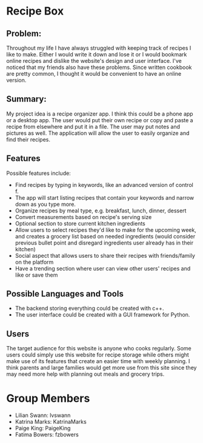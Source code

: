 # Recipe Box

## Problem:
Throughout my life I have always struggled with keeping track of recipes I like to make. Either I would write it down and lose it or I would bookmark online recipes and dislike the website's design and user interface. I've noticed that my friends also have these problems. Since written cookbook are pretty common, I thought it would be convenient to have an online version.

## Summary: 
My project idea is a recipe organizer app. I think this could be a phone app or a desktop app. The user would put their own recipe or copy and paste a recipe from elsewhere and put it in a file. The user may put notes and pictures as well. The application will allow the user to easily organize and find their recipes.

## Features
Possible features include: 
- Find recipes by typing in keywords, like an advanced version of control f.
- The app will start listing recipes that contain your keywords and narrow down as you type more.
- Organize recipes by meal type, e.g. breakfast, lunch, dinner, dessert
- Convert measurements based on recipe's serving size
- Optional section to store current kitchen ingredients
- Allow users to select recipes they'd like to make for the upcoming week, and creates a grocery list based on needed ingredients (would consider previous bullet point and disregard ingredients user already has in their kitchen)
- Social aspect that allows users to share their recipes with friends/family on the platform
- Have a trending section where user can view other users' recipes and like or save them

## Possible Languages and Tools
- The backend storing everything could be created with c++.
- The user interface could be created with a GUI framework for Python.

## Users
The target audience for this website is anyone who cooks regularly. Some users could simply use this website for recipe storage while others might make use of its features that create an easier time with weekly planning. I think parents and large families would get more use from this site since they may need more help with planning out meals and grocery trips.

# Group Members
- Lilian Swann: lvswann 
- Katrina Marks: KatrinaMarks
- Paige King: PaigeKing
- Fatima Bowers: fzbowers
